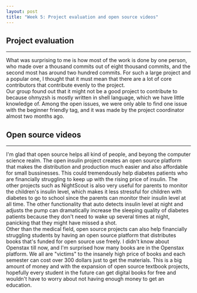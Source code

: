 ```yaml
---
layout: post
title: "Week 5: Project evaluation and open source videos"
---
```


## Project evaluation

---

What was surprising to me is how most of the work is done by one person, who made over a thousand commits out of eight thousand commits, and the second most has around two hundred commits. For such a large project and a popular one, I thought that it must mean that there are a lot of core contributors that contribute evenly to the project.  
Our group found out that it might not be a good project to contribute to because ohmyzsh is mostly written in shell language, which we have little knowledge of. Among the open issues, we were only able to find one issue with the beginner friendly tag, and it was made by the project coordinator almost two months ago.

## Open source videos

---

I'm glad that open source helps all kind of people, and beyong the computer science realm. The open insulin project creates an open source platform that makes the distribution and production much easier and also affordable for small bussinesses. This could tremendously help diabetes patients who are financially struggling to keep up with the rising price of insulin. The other projects such as NightScout is also very useful for parents to monitor the children's insulin level, which makes it less stressful for children with diabetes to go to school since the parents can monitor their insulin level at all time. The other functionality that auto detects insulin level at night and adjusts the pump can dramatically increase the sleeping quality of diabetes patients because they don't need to wake up several times at night, panicking that they might have missed a shot.  
Other than the medical field, open source projects can also help financially struggling students by having an open source platform that distributes books that's funded for open source use freely. I didn't know about Openstax till now, and I'm surprised how many books are in the Openstax platform. We all are "victims" to the insanely high price of books and each semester can cost over 300 dollars just to get the materials. This is a big amount of money and with the expansion of open source textbook projects, hopefully every student in the future can get digital books for free and wouldn't have to worry about not having enough money to get an education.
